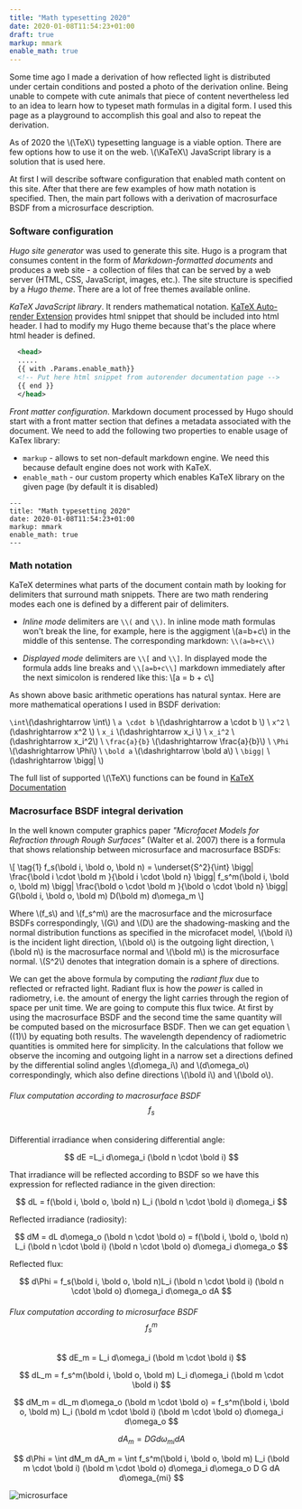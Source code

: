 ```yaml
---
title: "Math typesetting 2020"
date: 2020-01-08T11:54:23+01:00
draft: true
markup: mmark
enable_math: true
---
```


Some time ago I made a derivation of how reflected light is distributed under certain conditions and posted a photo of the derivation online. Being unable to compete with cute animals that piece of content nevertheless led to an idea to learn how to typeset math formulas in a digital form. I used this page as a playground to accomplish this goal and also to repeat the derivation.

As of 2020 the \\(\TeX\\) typesetting language is a viable option. There are few options how to use it on the web. \\(\KaTeX\\) JavaScript library is a solution that is used here.

At first I will describe software configuration that enabled math content on this site. After that there are few examples of how math notation is specified. Then, the main part follows with a derivation of macrosurface BSDF from a microsurface description.

### Software configuration

*Hugo site generator* was used to generate this site. Hugo is a program that consumes content in the form of *Markdown-formatted documents* and produces a web site - a collection of files that can be served by a web server (HTML, CSS, JavaScript, images, etc.). The site structure is specified by a *Hugo theme*. There are a lot of free themes available online.

*KaTeX JavaScript library*. It renders mathematical notation. [KaTeX  Auto-render Extension](https://katex.org/docs/autorender.html) provides html snippet that should be included into html header. I had to modify my Hugo theme because that's the place where html header is defined.
```xml
  <head>
  .....
  {{ with .Params.enable_math}}
  <!-- Put here html snippet from autorender documentation page -->
  {{ end }}
  </head>
```

*Front matter configuration*. Markdown document processed by Hugo should start with a front matter section that defines a metadata associated with the document. We need to add the following two properties to enable usage of KaTex library: 
* `markup` - allows to set non-default markdown engine. We need this because default engine does not work with KaTeX.
* `enable_math` - our custom property which enables KaTeX library on the given page (by default it is disabled)

```
---
title: "Math typesetting 2020"
date: 2020-01-08T11:54:23+01:00
markup: mmark
enable_math: true
---
```

### Math notation
KaTeX determines what parts of the document contain math by looking for delimiters that surround math snippets. There are two math rendering modes each one is defined by a different pair of delimiters.
* *Inline mode* delimiters are `\\(` and `\\)`. In inline mode math formulas won't break the line, for example, here is the aggigment \\(a=b+c\\) in the middle of this sentense. The corresponding markdown: `\\(a=b+c\\)`

* *Displayed mode* delimiters are `\\[` and `\\]`. In displayed mode the formula adds line breaks and `\\[a=b+c\\]` markdown immediately after the next simicolon is rendered like this: \\[a = b + c\\]

As shown above basic arithmetic operations has natural syntax. Here are more mathematical operations I used in BSDF derivation:

`\int`\\(\dashrightarrow \int\\) \\
`a \cdot b`  \\(\dashrightarrow a \cdot b \\) \\
`x^2` \\(\dashrightarrow x^2 \\) \\
`x_i` \\(\dashrightarrow x_i \\) \\
`x_i^2` \\(\dashrightarrow x_i^2\\) \\
`\frac{a}{b}` \\(\dashrightarrow \frac{a}{b}\\) \\
`\Phi` \\(\dashrightarrow \Phi\\) \\
`\bold a` \\(\dashrightarrow \bold a\\) \\
`\bigg|` \\(\dashrightarrow \bigg| \\)

The full list of supported \\(\TeX\\) functions can be found in [KaTeX Documentation](https://katex.org/docs/supported.html)

### Macrosurface BSDF integral derivation
In the well known computer graphics paper *"Microfacet Models for Refraction through Rough Surfaces"* (Walter et al. 2007) there is a formula that shows relationship between microsurface and macrosurface BSDFs:

\\[ \tag{1} f_s(\bold i, \bold o, \bold n) = 
   \underset{S^2}{\int} \bigg| \frac{\bold i \cdot \bold m }{\bold i \cdot \bold n} \bigg|
   f_s^m(\bold i, \bold o, \bold m)
   \bigg| \frac{\bold o \cdot \bold m }{\bold o \cdot \bold n} \bigg|
   G(\bold i, \bold o, \bold m) D(\bold m) d\omega_m \\]

Where \\(f_s\\) and \\(f_s^m\\) are the macrosurface and the microsurface BSDFs correspondingly, \\(G\\) and \\(D\\) are the shadowing-masking and the normal distribution functions as specified in the microfacet model, \\(\bold i\\) is the incident light direction, \\(\bold o\\) is the outgoing light direction, \\(\bold n\\) is the macrosurface normal and \\(\bold m\\) is the microsurface normal. \\(S^2\\) denotes that integration domain is a sphere of directions.

We can get the above formula by computing the *radiant flux* due to reflected or refracted light. Radiant flux is how the *power* is called in radiometry, i.e. the amount of energy the light carries through the region of space per unit time. We are going to compute this flux twice. At first by using the macrosurface BSDF and the second time the same quantity will be computed based on the microsurface BSDF. Then we can get equation \\((1)\\) by equating both results. The wavelength dependency of radiometric quantities is ommited here for simplicity. In the calculations that follow we observe the incoming and outgoing light in a narrow set a directions defined by the differential solind angles \\(d\omega_i\\) and \\(d\omega_o\\) correspondingly, which also define directions \\(\bold i\\) and \\(\bold o\\).

###### Flux computation according to macrosurface BSDF $$f_s$$

Differential irradiance when considering differential angle:

$$
dE =L_i d\omega_i (\bold n \cdot \bold i)
$$

That irradiance will be reflected according to BSDF so we have this expression for reflected radiance in the given direction:

$$
dL = f(\bold i, \bold o, \bold n) L_i (\bold n \cdot \bold i) d\omega_i
$$

Reflected irradiance (radiosity):

$$
dM = dL d\omega_o (\bold n \cdot \bold o) =
   f(\bold i, \bold o, \bold n)
   L_i (\bold n \cdot \bold i) (\bold n \cdot \bold o) d\omega_i d\omega_o
$$

Reflected flux:

$$
d\Phi = f_s(\bold i, \bold o, \bold n)L_i
   (\bold n \cdot \bold i)
   (\bold n \cdot \bold o)
   d\omega_i d\omega_o dA
$$

###### Flux computation according to microsurface BSDF $$f_s^m$$

$$
dE_m = L_i d\omega_i (\bold m \cdot \bold i)
$$

$$
dL_m = f_s^m(\bold i, \bold o, \bold m) L_i
   d\omega_i (\bold m \cdot \bold i)
$$

$$
   dM_m = dL_m d\omega_o (\bold m \cdot \bold o)
   = f_s^m(\bold i, \bold o, \bold m) L_i
   (\bold m \cdot \bold i)
   (\bold m \cdot \bold o)
   d\omega_i d\omega_o
$$

$$
   dA_m = D G d\omega_{mi} dA
$$

$$
d\Phi = \int dM_m dA_m = \int f_s^m(\bold i, \bold o, \bold m) L_i
   (\bold m \cdot \bold i)
   (\bold m \cdot \bold o)
   d\omega_i d\omega_o
   D G dA d\omega_{mi}
$$

![microsurface](/math-test/microsurface.png)
